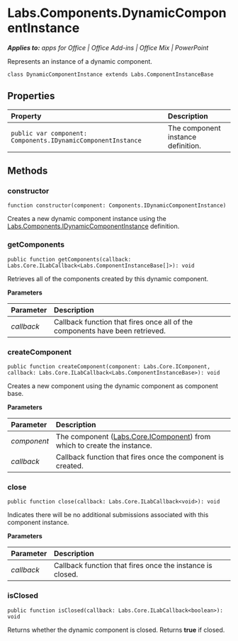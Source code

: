 
# Labs.Components.DynamicComponentInstance

 _**Applies to:** apps for Office | Office Add-ins | Office Mix | PowerPoint_

Represents an instance of a dynamic component.

```
class DynamicComponentInstance extends Labs.ComponentInstanceBase
```


## Properties


|Property|Description|
|:-----|:-----|
| `public var component: Components.IDynamicComponentInstance`|The component instance definition.|

## Methods




### constructor

 `function constructor(component: Components.IDynamicComponentInstance)`

Creates a new dynamic component instance using the [Labs.Components.IDynamicComponentInstance](https://dev.office.com/reference/add-ins/office-mix/labs.components.idynamiccomponentinstance) definition.


### getComponents

 `public function getComponents(callback: Labs.Core.ILabCallback<Labs.ComponentInstanceBase[]>): void`

Retrieves all of the components created by this dynamic component.

 **Parameters**


|Parameter|Description|
|:-----|:-----|
| _callback_|Callback function that fires once all of the components have been retrieved.|

### createComponent

 `public function createComponent(component: Labs.Core.IComponent, callback: Labs.Core.ILabCallback<Labs.ComponentInstanceBase>): void`

Creates a new component using the dynamic component as component base.

 **Parameters**


|Parameter|Description|
|:-----|:-----|
| _component_|The component ([Labs.Core.IComponent](https://dev.office.com/reference/add-ins/office-mix/labs.core.icomponent)) from which to create the instance.|
| _callback_|Callback function that fires once the component is created.|

### close

 `public function close(callback: Labs.Core.ILabCallback<void>): void`

Indicates there will be no additional submissions associated with this component instance.

 **Parameters**


|Parameter|Description|
|:-----|:-----|
| _callback_|Callback function that fires once the instance is closed.|

### isClosed

 `public function isClosed(callback: Labs.Core.ILabCallback<boolean>): void`

Returns whether the dynamic component is closed. Returns  **true** if closed.

